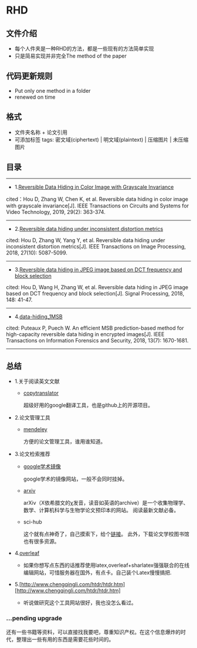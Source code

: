 # RHD
## 文件介绍
- 每个人件夹是一种RHD的方法，都是一些现有的方法简单实现
- 只是简易实现并非完全The method of the paper
## 代码更新规则
- Put only one method in a folder
- renewed on time

## 格式
- 文件夹名称 + 论文引用
- 可添加标签 tags: 密文域(ciphertext) | 明文域(plaintext) | 压缩图片 | 未压缩图片

## 目录
----
* 1.[Reversible Data Hiding in Color Image with Grayscale Invariance](https://github.com/wangfeng22/RHD-development/tree/master/Reversible%20Data%20Hiding%20in%20Color%20Image%20with%20Grayscale%20Invariance)

cited：Hou D, Zhang W, Chen K, et al. Reversible data hiding in color image with grayscale invariance[J]. IEEE Transactions on Circuits and Systems for Video Technology, 2019, 29(2): 363-374.

----
* 2.[Reversible data hiding under inconsistent distortion metrics](https://github.com/wangfeng22/RHD-development/tree/master/Reversible%20data%20hiding%20under%20inconsistent%20distortion%20metrics)

cited: Hou D, Zhang W, Yang Y, et al. Reversible data hiding under inconsistent distortion metrics[J]. IEEE Transactions on Image Processing, 2018, 27(10): 5087-5099.

----
* 3.[Reversible data hiding in JPEG image based on DCT frequency and block selection](https://github.com/wangfeng22/RHD-development/tree/master/Reversible%20Data%20Hiding%20%20in%20JPEG%20Image%20Based%20on%20DCT%20Frequency%20and%20Block%20Selection)

cited: Hou D, Wang H, Zhang W, et al. Reversible data hiding in JPEG image based on DCT frequency and block selection[J]. Signal Processing, 2018, 148: 41-47.

----
* 4.[data-hiding_1MSB](https://github.com/wangfeng22/RHD-development/tree/master/data-hiding_1MSB)

cited: Puteaux P, Puech W. An efficient MSB prediction-based method for high-capacity reversible data hiding in encrypted images[J]. IEEE Transactions on Information Forensics and Security, 2018, 13(7): 1670-1681.

----

## 总结
- 1.关于阅读英文文献
  - [copytranslator](https://copytranslator.github.io/guide/download.html#%E5%9C%A8%E7%BA%BF%E4%BA%A4%E6%B5%81%E4%B8%8E%E5%8F%8D%E9%A6%88)
    
    超级好用的google翻译工具，也是github上的开源项目。
    
- 2.论文管理工具
  - [mendeley](https://www.mendeley.com/download-desktop/)
    
    方便的论文管理工具，谁用谁知道。
     
- 3.论文检索推荐
  - [google学术镜像](http://ac.scmor.com/)
    
    google学术的镜像网站，一般不会同时挂掉。
  - [arxiv](https://arxiv.org/)
    
    arXiv（X依希腊文的χ发音，读音如英语的archive）是一个收集物理学、数学、计算机科学与生物学论文预印本的网站。
    阅读最新文献必备。
  - sci-hub
    
    这个就有点神奇了，自己摸索下，给个[链接](https://zhuanlan.zhihu.com/p/24299207)。
    此外，下载论文学校图书馆也有很多资源。

- 4.[overleaf](https://www.overleaf.com/)
  - 如果你想写点东西的话推荐使用latex,overleaf+sharlatex强强联合的在线编辑网站，可惜服务器在国外，有点卡。自己装个Latex慢慢搞把.

- 5.[http://www.chengqingli.com/htdr/htdr.htm][http://www.chengqingli.com/htdr/htdr.htm]
  - 听说做研究这个工具网站很好，我也没怎么看过。

### ...pending upgrade
还有一些书籍等资料，可以直接找我要吧，尊重知识产权。在这个信息爆炸的时代，整理出一些有用的东西是需要花些时间的。  
